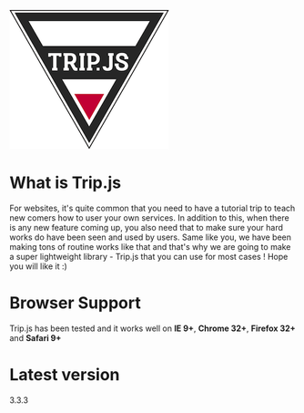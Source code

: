 ![trip.js](images/logo-tiny.png)

# What is Trip.js

For websites, it's quite common that you need to have a tutorial trip to teach new comers how to user your own services. In addition to this, when there is any new feature coming up, you also need that to make sure your hard works do have been seen and used by users. Same like you, we have been making tons of routine works like that and that's why we are going to make a super lightweight library - Trip.js that you can use for most cases ! Hope you will like it :)

# Browser Support

Trip.js has been tested and it works well on **IE 9+**, **Chrome 32+**, **Firefox 32+** and **Safari 9+**

# Latest version

3.3.3
